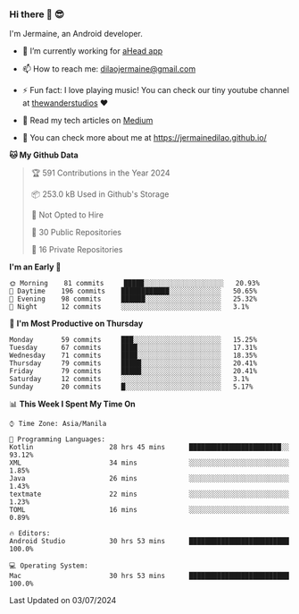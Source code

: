 ### Hi there 👋 😎
I'm Jermaine, an Android developer.

- 🔭 I’m currently working for [aHead app](https://www.ahead-app.com/)

- 📫 How to reach me: dilaojermaine@gmail.com

- ⚡ Fun fact: I love playing music! You can check our tiny youtube channel at [thewanderstudios](https://www.youtube.com/thewanderstudios) ♥️

- 📖 Read my tech articles on [Medium](https://jermainedilao.medium.com/)

- 👀 You can check more about me at https://jermainedilao.github.io/

<!--
**jermainedilao/jermainedilao** is a ✨ _special_ ✨ repository because its `README.md` (this file) appears on your GitHub profile.

Here are some ideas to get you started:

- 🔭 I’m currently working on ...
- 🌱 I’m currently learning ...
- 👯 I’m looking to collaborate on ...
- 🤔 I’m looking for help with ...
- 💬 Ask me about ...
- 📫 How to reach me: ...
- 😄 Pronouns: ...
- ⚡ Fun fact: ...
-->

<!--START_SECTION:waka-->
**🐱 My Github Data** 

> 🏆 591 Contributions in the Year 2024
 > 
> 📦 253.0 kB Used in Github's Storage 
 > 
> 🚫 Not Opted to Hire
 > 
> 📜 30 Public Repositories 
 > 
> 🔑 16 Private Repositories  
 > 
**I'm an Early 🐤** 

```text
🌞 Morning    81 commits     █████░░░░░░░░░░░░░░░░░░░░   20.93% 
🌆 Daytime    196 commits    ████████████░░░░░░░░░░░░░   50.65% 
🌃 Evening    98 commits     ██████░░░░░░░░░░░░░░░░░░░   25.32% 
🌙 Night      12 commits     ░░░░░░░░░░░░░░░░░░░░░░░░░   3.1%

```
📅 **I'm Most Productive on Thursday** 

```text
Monday       59 commits     ███░░░░░░░░░░░░░░░░░░░░░░   15.25% 
Tuesday      67 commits     ████░░░░░░░░░░░░░░░░░░░░░   17.31% 
Wednesday    71 commits     ████░░░░░░░░░░░░░░░░░░░░░   18.35% 
Thursday     79 commits     █████░░░░░░░░░░░░░░░░░░░░   20.41% 
Friday       79 commits     █████░░░░░░░░░░░░░░░░░░░░   20.41% 
Saturday     12 commits     ░░░░░░░░░░░░░░░░░░░░░░░░░   3.1% 
Sunday       20 commits     █░░░░░░░░░░░░░░░░░░░░░░░░   5.17%

```


📊 **This Week I Spent My Time On** 

```text
⌚︎ Time Zone: Asia/Manila

💬 Programming Languages: 
Kotlin                   28 hrs 45 mins      ███████████████████████░░   93.12% 
XML                      34 mins             ░░░░░░░░░░░░░░░░░░░░░░░░░   1.85% 
Java                     26 mins             ░░░░░░░░░░░░░░░░░░░░░░░░░   1.43% 
textmate                 22 mins             ░░░░░░░░░░░░░░░░░░░░░░░░░   1.23% 
TOML                     16 mins             ░░░░░░░░░░░░░░░░░░░░░░░░░   0.89%

🔥 Editors: 
Android Studio           30 hrs 53 mins      █████████████████████████   100.0%

💻 Operating System: 
Mac                      30 hrs 53 mins      █████████████████████████   100.0%

```


 Last Updated on 03/07/2024
<!--END_SECTION:waka-->
